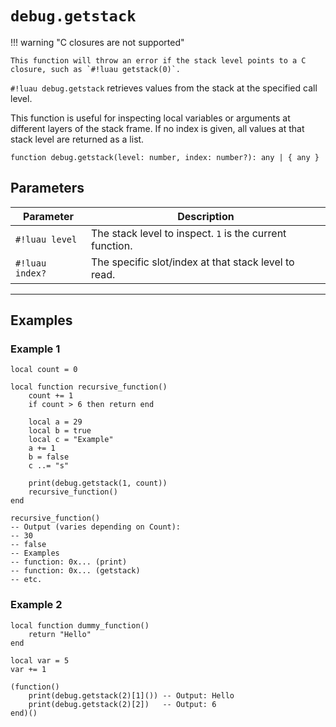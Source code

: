 # `debug.getstack`

!!! warning "C closures are not supported"
    
    This function will throw an error if the stack level points to a C closure, such as `#!luau getstack(0)`.

`#!luau debug.getstack` retrieves values from the stack at the specified call level.

This function is useful for inspecting local variables or arguments at different layers of the stack frame. If no index is given, all values at that stack level are returned as a list.

```luau
function debug.getstack(level: number, index: number?): any | { any }
```

## Parameters

| Parameter         | Description                                                       |
|-------------------|-------------------------------------------------------------------|
| `#!luau level`     | The stack level to inspect. `1` is the current function.          |
| `#!luau index?`    | The specific slot/index at that stack level to read.   |

---

## Examples

### Example 1

```luau title="Retrieving multiple values from the stack" linenums="1"
local count = 0

local function recursive_function()
    count += 1
    if count > 6 then return end

    local a = 29
    local b = true
    local c = "Example"
    a += 1
    b = false
    c ..= "s"

    print(debug.getstack(1, count))
    recursive_function()
end

recursive_function()
-- Output (varies depending on Count):
-- 30
-- false
-- Examples
-- function: 0x... (print)
-- function: 0x... (getstack)
-- etc.
```

### Example 2

```luau title="Retrieving values from the caller's stack" linenums="1"
local function dummy_function()
    return "Hello"
end

local var = 5
var += 1

(function()
    print(debug.getstack(2)[1]()) -- Output: Hello
    print(debug.getstack(2)[2])   -- Output: 6
end)()
```
